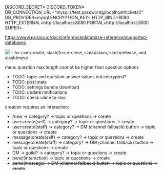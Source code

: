 DISCORD_SECRET=
DISCORD_TOKEN=
DB_CONNECTION_URL="mysql://test:password@localhost/tickets0"
DB_PROVIDER=mysql
ENCRYPTION_KEY=
HTTP_BIND=8080
HTTP_EXTERNAL=http://localhost:8080
PORTAL=http://localhost:3000
SUPER=


https://www.prisma.io/docs/reference/database-reference/supported-databases

![](https://static.eartharoid.me/k/22/08/02185801.png) - for user/create, slash/force-close, slash/claim, slash/release, and slash/move

menu question max length cannot be higher than question options 

- TODO: topic and question answer values not encrypted?
- TODO: post stats
- TODO: settings bundle download
- TODO: update notifications
- TODO: check inline to-dos


creation requires an interaction:
- /new -> category? -> topic or questions -> create
- user:create(self) -> category? -> topic or questions -> create
- user:create(staff) -> category? -> DM (channel fallback) button -> topic or questions -> create
- message:create(self) -> category? -> topic or questions -> create
- message:create(staff) -> category? -> DM (channel fallback) button -> topic or questions -> create
- DM -> guild? -> category? -> topic or questions -> create
- panel(interaction) -> topic or questions -> create
- ~~panel(message) -> DM (channel fallback) button -> topic or questions -> create~~